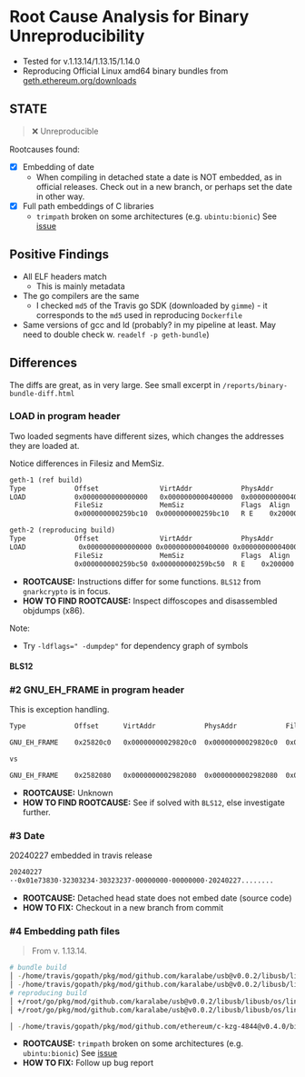# Root Cause Analysis for Binary Unreproducibility

- Tested for v.1.13.14/1.13.15/1.14.0
- Reproducing Official Linux amd64 binary bundles from [geth.ethereum.org/downloads](https://geth.ethereum.org/downloads)

## STATE

> ❌ Unreproducible

Rootcauses found:

- [x] Embedding of date
  - When compiling in detached state a date is NOT embedded, as in official releases. Check out in a new branch, or perhaps set the date in other way.
- [x] Full path embeddings of C libraries
  - `trimpath` broken on some architectures (e.g. `ubintu:bionic`) See [issue](https://github.com/golang/go/issues/67011)

## Positive Findings

- All ELF headers match
  - This is mainly metadata
- The go compilers are the same
  - I checked `md5` of the Travis go SDK (downloaded by `gimme`) - it corresponds to the `md5` used in reproducing `Dockerfile`
- Same versions of gcc and ld (probably? in my pipeline at least. May need to double check w. `readelf -p geth-bundle`)

## Differences

The diffs are great, as in very large. See small excerpt in `/reports/binary-bundle-diff.html`

### LOAD in program header

Two loaded segments have different sizes, which changes the addresses they are loaded at.

Notice differences in Filesiz and MemSiz.

```txt
geth-1 (ref build)
Type            Offset               VirtAddr            PhysAddr
LOAD            0x0000000000000000   0x0000000000400000  0x0000000000400000
                FileSiz              MemSiz              Flags  Align
                0x000000000259bc10  0x000000000259bc10   R E    0x200000
```

```txt
geth-2 (reproducing build)
Type            Offset               VirtAddr            PhysAddr
LOAD             0x0000000000000000 0x0000000000400000 0x0000000000400000
                FileSiz              MemSiz              Flags  Align
                0x000000000259bc50 0x000000000259bc50  R E    0x200000
```

- **ROOTCAUSE:** Instructions differ for some functions. `BLS12` from `gnarkcrypto` is in focus.
- **HOW TO FIND ROOTCAUSE:** Inspect diffoscopes and disassembled objdumps (x86).

Note:

- Try `-ldflags=" -dumpdep"` for dependency graph of symbols

#### BLS12

### #2 GNU_EH_FRAME in program header

This is exception handling.

```txt
Type            Offset      VirtAddr            PhysAddr            FileSiz     MemSiz     Flg  Align

GNU_EH_FRAME    0x25820c0   0x00000000029820c0  0x00000000029820c0  0x003afc    0x003afc    R     0x4

vs

GNU_EH_FRAME    0x2582080   0x0000000002982080  0x0000000002982080  0x003afc    0x003afc    R   0x4
```

- **ROOTCAUSE:** Unknown
- **HOW TO FIND ROOTCAUSE:** See if solved with `BLS12`, else investigate further.

### #3 Date

20240227 embedded in travis release

```txt
20240227
··0x01e73830·32303234·30323237·00000000·00000000·20240227........
```

- **ROOTCAUSE:** Detached head state does not embed date (source code)
- **HOW TO FIX:** Checkout in a new branch from commit

### #4 Embedding path files

> From v. 1.13.14.

```sh
# bundle build
│ -/home/travis/gopath/pkg/mod/github.com/karalabe/usb@v0.0.2/libusb/libusb/os/linux_netlink.c
│ -/home/travis/gopath/pkg/mod/github.com/karalabe/usb@v0.0.2/libusb/libusb/os/linux_usbfs.c
# reproducing build
│ +/root/go/pkg/mod/github.com/karalabe/usb@v0.0.2/libusb/libusb/os/linux_netlink.c
│ +/root/go/pkg/mod/github.com/karalabe/usb@v0.0.2/libusb/libusb/os/linux_usbfs.c

│ -/home/travis/gopath/pkg/mod/github.com/ethereum/c-kzg-4844@v0.4.0/bindings/go/../../src/c_kzg_4844.c
```

- **ROOTCAUSE:** `trimpath` broken on some architectures (e.g. `ubintu:bionic`) See [issue](https://github.com/golang/go/issues/67011)
- **HOW TO FIX:** Follow up bug report
